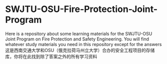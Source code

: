 # SWJTU-OSU-Fire-Protection-Joint-Program
Here is a repository about some learning materials for the SWJTU-OSU Joint Program on Fire Protection and Safety Engineering. You will find whatever study materials you need in this repository except for the answers
这是西南交通大学和OSU（俄克拉荷马州立大学）合办的安全工程项目的存储库，你将在此找到除了答案之外的所有学习资料
